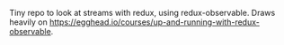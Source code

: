 Tiny repo to look at streams with redux, using redux-observable. Draws heavily on https://egghead.io/courses/up-and-running-with-redux-observable.
